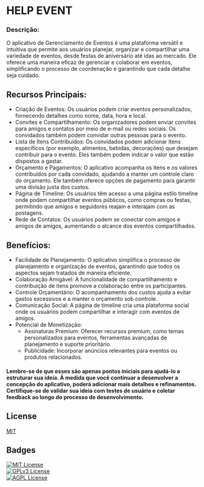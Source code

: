 # HELP EVENT
### Descrição:
O aplicativo de Gerenciamento de Eventos é uma plataforma versátil e intuitiva que permite aos usuários planejar, organizar e compartilhar uma variedade de eventos, desde festas de aniversário até idas ao mercado. Ele oferece uma maneira eficaz de gerenciar e colaborar em eventos, simplificando o processo de coordenação e garantindo que cada detalhe seja cuidado.

## Recursos Principais:

* Criação de Eventos: Os usuários podem criar eventos personalizados, fornecendo detalhes como nome, data, hora e local.
* Convites e Compartilhamento: Os organizadores podem enviar convites para amigos e contatos por meio de e-mail ou redes sociais. Os convidados também podem convidar outras pessoas para o evento.
* Lista de Itens Contribuídos: Os convidados podem adicionar itens específicos (por exemplo, alimentos, bebidas, decorações) que desejam contribuir para o evento. Eles também podem indicar o valor que estão dispostos a gastar.
* Orçamento e Pagamentos: O aplicativo acompanha os itens e os valores contribuídos por cada convidado, ajudando a manter um controle claro do orçamento. Ele também oferece opções de pagamento para garantir uma divisão justa dos custos.
* Página de Timeline: Os usuários têm acesso a uma página estilo timeline onde podem compartilhar eventos públicos, como compras ou festas, permitindo que amigos e seguidores reajam e interajam com as postagens.
* Rede de Contatos: Os usuários podem se conectar com amigos e amigos de amigos, aumentando o alcance dos eventos compartilhados.

## Benefícios:

* Facilidade de Planejamento: O aplicativo simplifica o processo de planejamento e organização de eventos, garantindo que todos os aspectos sejam tratados de maneira eficiente.
* Colaboração Amigável: A funcionalidade de compartilhamento e contribuição de itens promove a colaboração entre os participantes.
* Controle Orçamentário: O acompanhamento dos custos ajuda a evitar gastos excessivos e a manter o orçamento sob controle.
* Comunicação Social: A página de timeline cria uma plataforma social onde os usuários podem compartilhar e interagir com eventos de amigos.
* Potencial de Monetização:
  * Assinaturas Premium: Oferecer recursos premium, como temas personalizados para eventos, ferramentas avançadas de planejamento e suporte prioritário.
  * Publicidade: Incorporar anúncios relevantes para eventos ou produtos relacionados.
  
#### Lembre-se de que esses são apenas pontos iniciais para ajudá-lo a estruturar sua ideia. À medida que você continuar a desenvolver a concepção do aplicativo, poderá adicionar mais detalhes e refinamentos. Certifique-se de validar sua ideia com testes de usuário e coletar feedback ao longo do processo de desenvolvimento. 
 
## License  
[MIT](https://choosealicense.com/licenses/mit/)  
 
## Badges  
[![MIT License](https://img.shields.io/badge/License-MIT-green.svg)](https://choosealicense.com/licenses/mit/)  
[![GPLv3 License](https://img.shields.io/badge/License-GPL%20v3-yellow.svg)](https://choosealicense.com/licenses/gpl-3.0/)  
[![AGPL License](https://img.shields.io/badge/license-AGPL-blue.svg)](https://choosealicense.com/licenses/gpl-3.0/)  
